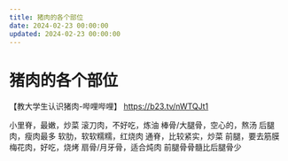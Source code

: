 ```yaml
---
title: 猪肉的各个部位
date: 2024-02-23 00:00:00
updated: 2024-02-23 00:00:00
---
```


# 猪肉的各个部位

【教大学生认识猪肉-哔哩哔哩】 https://b23.tv/nWTQJt1

小里脊，最嫩，炒菜
滚刀肉，不好吃，炼油
棒骨/大腿骨，空心的，熬汤
后腿肉，瘦肉最多
软肋，软软糯糯，红烧肉
通脊，比较紧实，炒菜
前腿，要去筋膜
梅花肉，好吃，烧烤
扇骨/月牙骨，适合炖肉
前腿骨骨髓比后腿骨少
